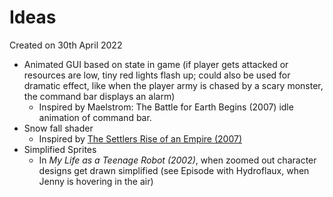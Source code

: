 # Ideas
Created on 30th April 2022

* Animated GUI based on state in game (if player gets attacked or resources are low, tiny red lights flash up; could also be used for dramatic effect, like when the player army is chased by a scary monster, the command bar displays an alarm)
  * Inspired by Maelstrom: The Battle for Earth Begins (2007) idle animation of command bar.
* Snow fall shader
  * Inspired by [The Settlers Rise of an Empire (2007)](https://youtu.be/DWZf4c_ZlE4?t=1410)
* Simplified Sprites
  * In *My Life as a Teenage Robot (2002)*, when zoomed out character designs get drawn simplified (see Episode with Hydroflaux, when Jenny is hovering in the air)